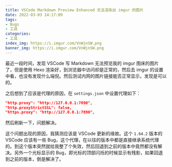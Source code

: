 ```yaml
---
title: VSCode Markdown Preview Enhanced 无法渲染出 imgur 的图片
date: 2022-03-03 14:17:09
tags:
- Bugs
- 工具
categories:
- 工具
index_img: https://i.imgur.com/VnWjnSW.png
banner_img: https://i.imgur.com/VnWjnSW.png
---
```


最近一段时间，发现 VSCode 写 Markdown 无法预览我的 imgur 图床的图片了，但是使用 Hexo 渲染好，到浏览器中访问却是正常的，然后去 imgur 的设置中看，也没有发现什么端倪。然后测试内网的图片链接能否正常显示，发现是可以的。

之后想到了应该是代理的原因，在 `settings.json` 中设置代理如下：

```json
"http.proxy": "http://127.0.0.1:7890",
"http.proxyStrictSSL": false,
"https.proxy": "http://127.0.0.1:7890",
```

然后刷新一下，问题解决。

这个问题出现的原因，我猜测应该是 VSCode 更新的缘故。这个 `1.64.2` 版本的 VSCode 应该有一些 Bug，这个代理，在以往的版本中都是直接继承系统代理的。到这个版本突然就给我整了个失效，然后回退到之前的版本中竟然都没有解决。另外一个光标显示的 Bug，即光标的顶部闪烁的时候显示有残影，如果回退到之前的版本，倒是解决了。